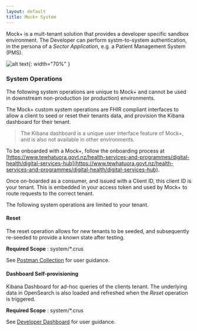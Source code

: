 ```yaml
---
layout: default
title: Mock+ System
---
```


Mock+ is a mult-tenant solution that provides a developer specific sandbox environment. The Developer can perform systm-to-system authentication, in the persona of a _Sector Application_, e.g. a Patient Management System (PMS).

![alt text](Mockplus-Overview.png "Mock+ Developer Sandbox"){: width="70%" }

### System Operations

The following system operations are unique to Mock+ and cannot be used in downstream non-production (or production) environments.

The Mock+ custom system operations are FHIR compliant interfaces to allow a client to seed or reset their tenants data, and provision the Kibana dashboard for their tenant.

> The Kibana dashboard is a unique user interface feature of Mock+, and is also not available in other environments.

To be onboarded with a Mock+, follow the onboarding process at [https://www.tewhatuora.govt.nz/health-services-and-programmes/digital-health/digital-services-hub](https://www.tewhatuora.govt.nz/health-services-and-programmes/digital-health/digital-services-hub).

Once on-boarded as a consumer, and issued with a Client ID, this client ID is your tenant. This is embedded in your access token and used by Mock+ to route requests to the correct tenant.

The following system operations are limited to your tenant.

#### Reset

The reset operation allows for new tenants to be seeded, and subsequently re-seeded to provide a known state after testing.

**Required Scope** : system/*.crus

See [Postman Collection](collection.html) for user guidance.

#### Dashboard Self-provisioning

Kibana Dashboard for ad-hoc queries of the clients tenant. The underlying data in OpenSearch is also loaded and refreshed when the _Reset_ operation is triggered.

**Required Scope** : system/*.crus

See [Developer Dashboard](dashboard.html) for user guidance.
